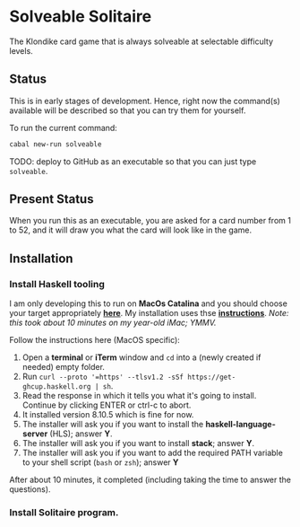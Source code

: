 # Solveable Solitaire

The Klondike card game that is always solveable at selectable difficulty levels.

## Status

This is in early stages of development.  Hence, right now the command(s) available will be described so that you can try them for yourself.

To run the current command:

```zsh
cabal new-run solveable
```

TODO: deploy to GitHub as an executable so that you can just type `solveable`.

## Present Status

When you run this as an executable, you are asked for a card number from 1 to 52, and it will draw you what the card will look like in the game.

## Installation

### Install Haskell tooling

I am only developing this to run on **MacOs Catalina** and you should choose your target appropriately **[here](https://www.haskell.org/downloads/)**.
My installation uses thse **[instructions](https://www.haskell.org/ghcup/)**. *Note: this took about 10 minutes on my year-old iMac; YMMV.*

Follow the instructions here (MacOS specific):

1. Open a  **terminal** or **iTerm** window and `cd` into a (newly created if needed) empty folder.
1. Run `curl --proto '=https' --tlsv1.2 -sSf https://get-ghcup.haskell.org | sh`.
1. Read the response in which it tells you what it's going to install.  Continue by clicking ENTER or ctrl-c to abort.
1. It installed version 8.10.5 which is fine for now.
1. The installer will ask you if you want to install the **haskell-language-server** (HLS); answer **Y**.
1. The installer will ask you if you want to install **stack**; answer **Y**.
1. The installer will ask you if you want to add the required PATH variable to your shell script (`bash` or `zsh`); answer **Y**

After about 10 minutes, it completed (including taking the time to answer the questions).

### Install Solitaire program.
